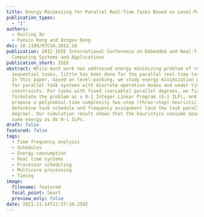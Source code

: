 ```yaml
---
title: Energy Minimizing for Parallel Real-Time Tasks Based on Level-Packing
publication_types:
  - "1"
authors:
  - Huiting Xu
  - Fanxin Kong and Qingxu Deng
doi: 10.1109/RTCSA.2012.10
publication: 2012 IEEE International Conference on Embedded and Real-Time
  Computing Systems and Applications
publication_short: IEEE
abstract: While much work has addressed energy minimizing problem of real-time
  sequential tasks, little has been done for the parallel real-time task case.
  In this paper, based on level-packing, we study energy minimization problem
  for parallel task systems with discrete operation modes and under timing
  constraints. For tasks with fixed (variable) parallel degrees, we first
  formulate the problem as a 0-1 Integer Linear Program (0-1 ILP), and then
  propose a polynomial-time complexity two-step (three-step) heuristic to
  determine task schedule and frequency assignment (and the task parallel
  degree). Our simulation result shows that the heuristics consume nearly the
  same energy as do 0-1 ILPs.
draft: false
featured: false
tags:
  - Time frequency analysis
  - Schedules
  - Energy consumption
  - Real time systems
  - Processor scheduling
  - Multicore processing
  - Timing
image:
  filename: featured
  focal_point: Smart
  preview_only: false
date: 2021-11-14T21:57:10.250Z
---
```

